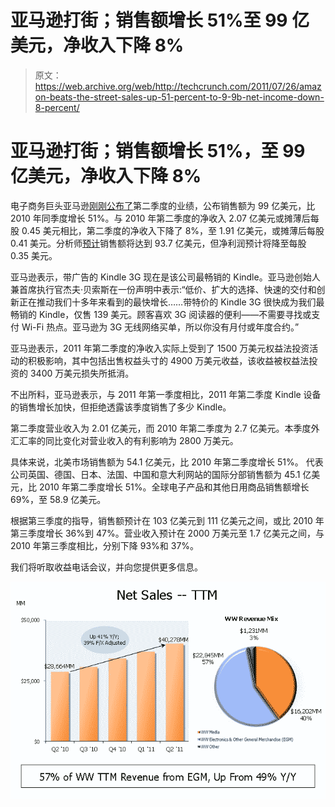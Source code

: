 # 亚马逊打街；销售额增长 51%至 99 亿美元，净收入下降 8% 

> 原文：<https://web.archive.org/web/http://techcrunch.com/2011/07/26/amazon-beats-the-street-sales-up-51-percent-to-9-9b-net-income-down-8-percent/>

# 亚马逊打街；销售额增长 51%，至 99 亿美元，净收入下降 8%

电子商务巨头亚马逊[刚刚公布了](https://web.archive.org/web/20230204222406/http://www.businesswire.com/news/home/20110726007053/en/Amazon.com-Announces-Quarter-Sales-51-9.91-Billion)第二季度的业绩，公布销售额为 99 亿美元，比 2010 年同季度增长 51%。与 2010 年第二季度的净收入 2.07 亿美元或摊薄后每股 0.45 美元相比，第二季度的净收入下降了 8%，至 1.91 亿美元，或摊薄后每股 0.41 美元。分析师[预计](https://web.archive.org/web/20230204222406/http://www.marketwatch.com/story/amazon-expected-to-show-earnings-drop-2011-07-26)销售额将达到 93.7 亿美元，但净利润预计将降至每股 0.35 美元。

亚马逊表示，带广告的 Kindle 3G 现在是该公司最畅销的 Kindle。亚马逊创始人兼首席执行官杰夫·贝索斯在一份声明中表示:“低价、扩大的选择、快速的交付和创新正在推动我们十多年来看到的最快增长……带特价的 Kindle 3G 很快成为我们最畅销的 Kindle，仅售 139 美元。顾客喜欢 3G 阅读器的便利——不需要寻找或支付 Wi-Fi 热点。亚马逊为 3G 无线网络买单，所以你没有月付或年度合约。”

亚马逊表示，2011 年第二季度的净收入实际上受到了 1500 万美元权益法投资活动的积极影响，其中包括出售权益头寸的 4900 万美元收益，该收益被权益法投资的 3400 万美元损失所抵消。

不出所料，亚马逊表示，与 2011 年第一季度相比，2011 年第二季度 Kindle 设备的销售增长加快，但拒绝透露该季度销售了多少 Kindle。

第二季度营业收入为 2.01 亿美元，而 2010 年第二季度为 2.7 亿美元。本季度外汇汇率的同比变化对营业收入的有利影响为 2800 万美元。

具体来说，北美市场销售额为 54.1 亿美元，比 2010 年第二季度增长 51%。
代表公司英国、德国、日本、法国、中国和意大利网站的国际分部销售额为 45.1 亿美元，比 2010 年第二季度增长 51%。全球电子产品和其他日用商品销售额增长 69%，至 58.9 亿美元。

根据第三季度的指导，销售额预计在 103 亿美元到 111 亿美元之间，或比 2010 年第三季度增长 36%到 47%。营业收入预计在 2000 万美元至 1.7 亿美元之间，与 2010 年第三季度相比，分别下降 93%和 37%。

我们将听取收益电话会议，并向您提供更多信息。

![](img/9d4d78f629781370a64afee3282ce374.png)